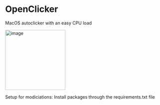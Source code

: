 # OpenClicker
MacOS autoclicker with an easy CPU load

<img width="193" alt="image" src="https://user-images.githubusercontent.com/105139789/177263707-c524e27e-e194-4945-b5ec-31d38428ec2d.png">


Setup for modiciations:
Install packages through the requirements.txt file
